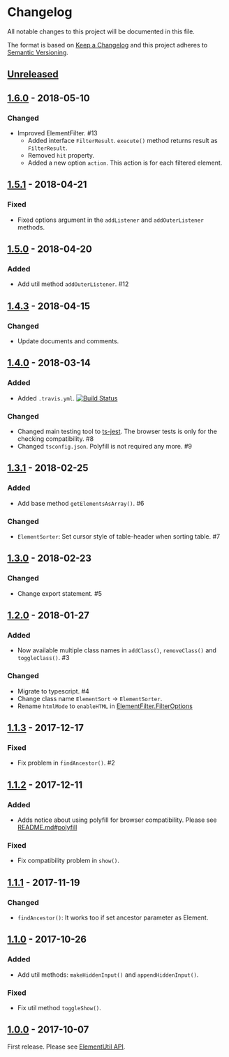 # Changelog

All notable changes to this project will be documented in this file.

The format is based on [Keep a Changelog](http://keepachangelog.com/en/1.0.0/)
and this project adheres to [Semantic Versioning](http://semver.org/spec/v2.0.0.html).

## [Unreleased]

## [1.6.0] - 2018-05-10

### Changed

- Improved ElementFilter. #13
  - Added interface `FilterResult`. `execute()` method returns result as `FilterResult`.
  - Removed `hit` property.
  - Added a new option `action`. This action is for each filtered element.

## [1.5.1] - 2018-04-21

### Fixed

- Fixed options argument in the `addListener` and `addOuterListener` methods.

## [1.5.0] - 2018-04-20

### Added

- Add util method `addOuterListener`. #12

## [1.4.3] - 2018-04-15

### Changed

- Update documents and comments.

## [1.4.0] - 2018-03-14

### Added

- Added `.travis.yml`. [![Build Status](https://travis-ci.org/archco/element-util.svg?branch=master)](https://travis-ci.org/archco/element-util)

### Changed

- Changed main testing tool to [ts-jest](https://github.com/kulshekhar/ts-jest). The browser tests is only for the checking compatibility. #8
- Changed `tsconfig.json`. Polyfill is not required any more. #9

## [1.3.1] - 2018-02-25

### Added

- Add base method `getElementsAsArray()`. #6

### Changed

- `ElementSorter`: Set cursor style of table-header when sorting table. #7

## [1.3.0] - 2018-02-23

### Changed

- Change export statement. #5

## [1.2.0] - 2018-01-27

### Added

- Now available multiple class names in `addClass()`, `removeClass()` and `toggleClass()`. #3

### Changed

- Migrate to typescript. #4
- Change class name `ElementSort` -> `ElementSorter`.
- Rename `htmlMode` to `enableHTML` in [ElementFilter.FilterOptions](https://github.com/archco/element-util/blob/master/src/classes/element-filter.ts#L6)

## [1.1.3] - 2017-12-17

### Fixed

- Fix problem in `findAncestor()`. #2

## [1.1.2] - 2017-12-11

### Added

- Adds notice about using polyfill for browser compatibility. Please see [README.md#polyfill](https://github.com/archco/element-util/blob/master/README.md#polyfill)

### Fixed

- Fix compatibility problem in `show()`.

## [1.1.1] - 2017-11-19

### Changed

- `findAncestor()`: It works too if set ancestor parameter as Element.

## [1.1.0] - 2017-10-26

### Added

- Add util methods: `makeHiddenInput()` and `appendHiddenInput()`.

### Fixed

- Fix util method `toggleShow()`.

## [1.0.0] - 2017-10-07

First release. Please see [ElementUtil API](https://github.com/archco/element-util/tree/master/docs).

[Unreleased]: https://github.com/archco/element-util/compare/v1.6.0...HEAD
[1.6.0]: https://github.com/archco/element-util/compare/v1.5.1...v1.6.0
[1.5.1]: https://github.com/archco/element-util/compare/v1.5.0...v1.5.1
[1.5.0]: https://github.com/archco/element-util/compare/v1.4.3...v1.5.0
[1.4.3]: https://github.com/archco/element-util/compare/v1.4.0...v1.4.3
[1.4.0]: https://github.com/archco/element-util/compare/v1.3.1...v1.4.0
[1.3.1]: https://github.com/archco/element-util/compare/v1.3.0...v1.3.1
[1.3.0]: https://github.com/archco/element-util/compare/v1.2.0...v1.3.0
[1.2.0]: https://github.com/archco/element-util/compare/v1.1.3...v1.2.0
[1.1.3]: https://github.com/archco/element-util/compare/v1.1.2...v1.1.3
[1.1.2]: https://github.com/archco/element-util/compare/v1.1.1...v1.1.2
[1.1.1]: https://github.com/archco/element-util/compare/v1.1.0...v1.1.1
[1.1.0]: https://github.com/archco/element-util/compare/v1.0.0...v1.1.0
[1.0.0]: https://github.com/archco/element-util/compare/e13504e...v1.0.0
